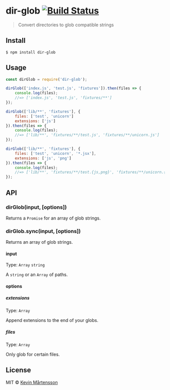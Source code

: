 # dir-glob [![Build Status](https://travis-ci.org/kevva/dir-glob.svg?branch=master)](https://travis-ci.org/kevva/dir-glob)

> Convert directories to glob compatible strings


## Install

```
$ npm install dir-glob
```


## Usage

```js
const dirGlob = require('dir-glob');

dirGlob(['index.js', 'test.js', 'fixtures']).then(files => {
	console.log(files);
	//=> ['index.js', 'test.js', 'fixtures/**']
});

dirGlob(['lib/**', 'fixtures'], {
	files: ['test', 'unicorn']
	extensions: ['js']
}).then(files => {
	console.log(files);
	//=> ['lib/**', 'fixtures/**/test.js', 'fixtures/**/unicorn.js']
});

dirGlob(['lib/**', 'fixtures'], {
	files: ['test', 'unicorn', '*.jsx'],
	extensions: ['js', 'png']
}).then(files => {
	console.log(files);
	//=> ['lib/**', 'fixtures/**/test.{js,png}', 'fixtures/**/unicorn.{js,png}', 'fixtures/**/*.jsx']
});
```


## API

### dirGlob(input, [options])

Returns a `Promise` for an array of glob strings.

### dirGlob.sync(input, [options])

Returns an array of glob strings.

#### input

Type: `Array` `string`

A `string` or an `Array` of paths.

#### options

##### extensions

Type: `Array`

Append extensions to the end of your globs.

##### files

Type: `Array`

Only glob for certain files.


## License

MIT © [Kevin Mårtensson](https://github.com/kevva)

